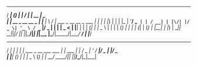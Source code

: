   _____           _ _       __  __                         _____  ____
 / ____|         (_) |     |  \/  |                       |  __ \|  _ \
| |  __ _ __ __ _ _| |___  | \  / | ___  _ __   __ _  ___ | |  | | |_) |
| | |_ | '__/ _` | | / __| | |\/| |/ _ \| '_ \ / _` |/ _ \| |  | |  _ <
| |__| | | | (_| | | \__ \ | |  | | (_) | | | | (_| | (_) | |__| | |_) |
 \_____|_|  \__,_|_|_|___/ |_|  |_|\___/|_| |_|\__, |\___/|_____/|____/
                                                __/ |
                                               |___/
  _____                      _
 / ____|                    | |
| |     ___  _ __  ___  ___ | | ___
| |    / _ \| '_ \/ __|/ _ \| |/ _ \
| |___| (_) | | | \__ \ (_) | |  __/
 \_____\___/|_| |_|___/\___/|_|\___|
